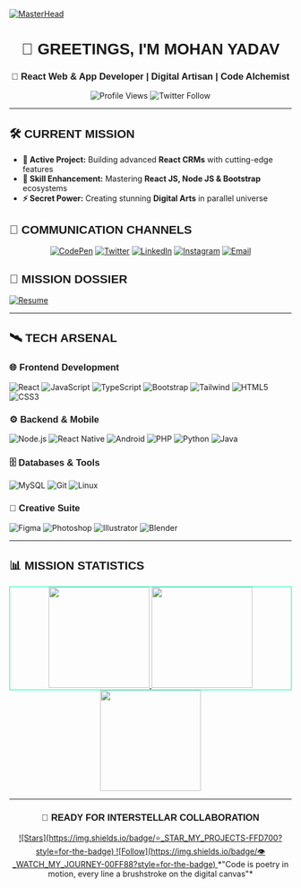 [![MasterHead](https://i.pinimg.com/originals/f0/f0/d9/f0f0d932d6e39c7af5aa305cbd8da735.gif)](https://mohan-i.vercel.app)

<div align="center">

# <span style="font-family: 'Consolas', sans-serif;">👋 GREETINGS, I'M MOHAN YADAV</span>

### <span style="font-family: 'Agency FB', sans-serif;">🚀 React Web & App Developer | Digital Artisan | Code Alchemist</span>

</div>

<div align="center">

![Profile Views](https://komarev.com/ghpvc/?username=mohan-i&label=PROFILE+VISITORS&color=00ff88&style=for-the-badge)
![Twitter Follow](https://img.shields.io/twitter/follow/mohan_yadav_dev?logo=twitter&style=for-the-badge&color=1da1f2)

</div>

---

## <span style="font-family: 'Consolas', sans-serif;">🛠 CURRENT MISSION</span>

- **🔭 Active Project:** Building advanced **React CRMs** with cutting-edge features
- **🌱 Skill Enhancement:** Mastering **React JS, Node JS & Bootstrap** ecosystems
- **⚡ Secret Power:** Creating stunning **Digital Arts** in parallel universe

## <span style="font-family: 'Consolas', sans-serif;">📡 COMMUNICATION CHANNELS</span>

<div align="center">

[![CodePen](https://img.shields.io/badge/CodePen-000000?style=for-the-badge&logo=codepen&logoColor=white)](https://codepen.io/mohan-yadav)
[![Twitter](https://img.shields.io/badge/Twitter-1DA1F2?style=for-the-badge&logo=twitter&logoColor=white)](https://twitter.com/mohan_yadav_dev)
[![LinkedIn](https://img.shields.io/badge/LinkedIn-0077B5?style=for-the-badge&logo=linkedin&logoColor=white)](https://linkedin.com/in/mohan-yadav-developer)
[![Instagram](https://img.shields.io/badge/Instagram-E4405F?style=for-the-badge&logo=instagram&logoColor=white)](https://instagram.com/mohansh54)
[![Email](https://img.shields.io/badge/Email-D14836?style=for-the-badge&logo=gmail&logoColor=white)](mailto:MohanDev24x7@gmail.com)

</div>

## <span style="font-family: 'Consolas', sans-serif;">📄 MISSION DOSSIER</span>

[![Resume](https://img.shields.io/badge/📄_VIEW_MISSION_DOSSIER-4285F4?style=for-the-badge&logo=google-drive&logoColor=white)](https://drive.google.com/file/d/1ChH5qChfaUYT68FG2cKf3BupwcZwhqjU/view?usp=sharing)

---

## <span style="font-family: 'Consolas', sans-serif;">🛰 TECH ARSENAL</span>

### <span style="font-family: 'Agency FB', sans-serif;">🌐 Frontend Development</span>
![React](https://img.shields.io/badge/React-61DAFB?style=for-the-badge&logo=react&logoColor=black)
![JavaScript](https://img.shields.io/badge/JavaScript-F7DF1E?style=for-the-badge&logo=javascript&logoColor=black)
![TypeScript](https://img.shields.io/badge/TypeScript-3178C6?style=for-the-badge&logo=typescript&logoColor=white)
![Bootstrap](https://img.shields.io/badge/Bootstrap-7952B3?style=for-the-badge&logo=bootstrap&logoColor=white)
![Tailwind](https://img.shields.io/badge/Tailwind_CSS-38B2AC?style=for-the-badge&logo=tailwind-css&logoColor=white)
![HTML5](https://img.shields.io/badge/HTML5-E34F26?style=for-the-badge&logo=html5&logoColor=white)
![CSS3](https://img.shields.io/badge/CSS3-1572B6?style=for-the-badge&logo=css3&logoColor=white)

### <span style="font-family: 'Agency FB', sans-serif;">⚙️ Backend & Mobile</span>
![Node.js](https://img.shields.io/badge/Node.js-339933?style=for-the-badge&logo=nodedotjs&logoColor=white)
![React Native](https://img.shields.io/badge/React_Native-61DAFB?style=for-the-badge&logo=react&logoColor=black)
![Android](https://img.shields.io/badge/Android-3DDC84?style=for-the-badge&logo=android&logoColor=white)
![PHP](https://img.shields.io/badge/PHP-777BB4?style=for-the-badge&logo=php&logoColor=white)
![Python](https://img.shields.io/badge/Python-3776AB?style=for-the-badge&logo=python&logoColor=white)
![Java](https://img.shields.io/badge/Java-ED8B00?style=for-the-badge&logo=java&logoColor=white)

### <span style="font-family: 'Agency FB', sans-serif;">🗄️ Databases & Tools</span>
![MySQL](https://img.shields.io/badge/MySQL-4479A1?style=for-the-badge&logo=mysql&logoColor=white)
![Git](https://img.shields.io/badge/Git-F05032?style=for-the-badge&logo=git&logoColor=white)
![Linux](https://img.shields.io/badge/Linux-FCC624?style=for-the-badge&logo=linux&logoColor=black)

### <span style="font-family: 'Agency FB', sans-serif;">🎨 Creative Suite</span>
![Figma](https://img.shields.io/badge/Figma-F24E1E?style=for-the-badge&logo=figma&logoColor=white)
![Photoshop](https://img.shields.io/badge/Photoshop-31A8FF?style=for-the-badge&logo=adobephotoshop&logoColor=white)
![Illustrator](https://img.shields.io/badge/Illustrator-FF9A00?style=for-the-badge&logo=adobeillustrator&logoColor=white)
![Blender](https://img.shields.io/badge/Blender-F5792A?style=for-the-badge&logo=blender&logoColor=white)

---

## <span style="font-family: 'Consolas', sans-serif;">📊 MISSION STATISTICS</span>

<div align="center">

<!-- GitHub Stats -->
<div style="border: 1px solid #00FF9C">
<a href="https://github.com/mohan-i">
  <img height="180em" src="https://github-readme-stats.vercel.app/api?username=mohan-i&show_icons=true&theme=radical&hide_border=true&include_all_commits=true&count_private=true&bg_color=0d1117&title_color=00ff88&text_color=ffffff&icon_color=00ff88"/>
  <img height="180em" src="https://github-readme-stats.vercel.app/api/top-langs/?username=mohan-i&layout=compact&theme=radical&hide_border=true&bg_color=0d1117&title_color=00ff88&text_color=ffffff&langs_count=8"/>
</a>
</div>

<!-- Streak Stats -->
<a href="https://github.com/mohan-i">
  <img height="180em" src="https://github-readme-streak-stats.herokuapp.com/?user=mohan-i&theme=radical&hide_border=true&background=0d1117&stroke=00ff88&ring=00ff88&fire=00ff88&currStreakLabel=00ff88"/>
</a>

</div>

---

<div align="center">

### <span style="font-family: 'Consolas', sans-serif;">🚀 READY FOR INTERSTELLAR COLLABORATION</span>
<a href ="https://github.com/login?return_to=https%3A%2F%2Fgithub.com%2FMohan-I">
![Stars](https://img.shields.io/badge/⭐_STAR_MY_PROJECTS-FFD700?style=for-the-badge)
</a>
<a href="https://mohan-i.vercel.app/">
![Follow](https://img.shields.io/badge/👁_WATCH_MY_JOURNEY-00FF88?style=for-the-badge)
</a>
*"Code is poetry in motion, every line a brushstroke on the digital canvas"*

</div>
